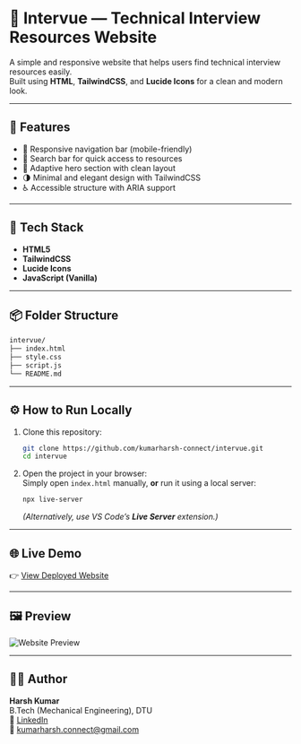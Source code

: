 # 🧠 Intervue — Technical Interview Resources Website

A simple and responsive website that helps users find technical interview resources easily.  
Built using **HTML**, **TailwindCSS**, and **Lucide Icons** for a clean and modern look.

---

## 🚀 Features

- 🧭 Responsive navigation bar (mobile-friendly)  
- 🎯 Search bar for quick access to resources  
- 📱 Adaptive hero section with clean layout  
- 🌗 Minimal and elegant design with TailwindCSS  
- ♿ Accessible structure with ARIA support  

---

## 🧩 Tech Stack

- **HTML5**  
- **TailwindCSS**  
- **Lucide Icons**  
- **JavaScript (Vanilla)**  

---

## 📦 Folder Structure

```bash
intervue/
├── index.html
├── style.css
├── script.js
└── README.md
```

---

## ⚙️ How to Run Locally

1. Clone this repository:
   ```bash
   git clone https://github.com/kumarharsh-connect/intervue.git
   cd intervue
   ```

2. Open the project in your browser:  
   Simply open `index.html` manually, **or** run it using a local server:

   ```bash
   npx live-server
   ```
   *(Alternatively, use VS Code’s **Live Server** extension.)*

---

## 🌐 Live Demo

👉 [View Deployed Website](https://kumarharsh-connect.github.io/intervue/)

---

## 🖼️ Preview

![Website Preview](https://kumarharsh-connect.github.io/intervue/preview.png)

---

## 👨‍💻 Author

**Harsh Kumar**  
B.Tech (Mechanical Engineering), DTU  
🔗 [LinkedIn](https://www.linkedin.com/in/kumarharsh09/)  
📧 kumarharsh.connect@gmail.com

